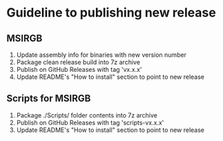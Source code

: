 # Guideline to publishing new release

## MSIRGB
 1. Update assembly info for binaries with new version number
 2. Package clean release build into 7z archive
 3. Publish on GitHub Releases with tag 'vx.x.x'
 4. Update README's "How to install" section to point to new release

## Scripts for MSIRGB
 1. Package ./Scripts/ folder contents into 7z archive
 2. Publish on GitHub Releases with tag 'scripts-vx.x.x'
 3. Update README's "How to install" section to point to new release

